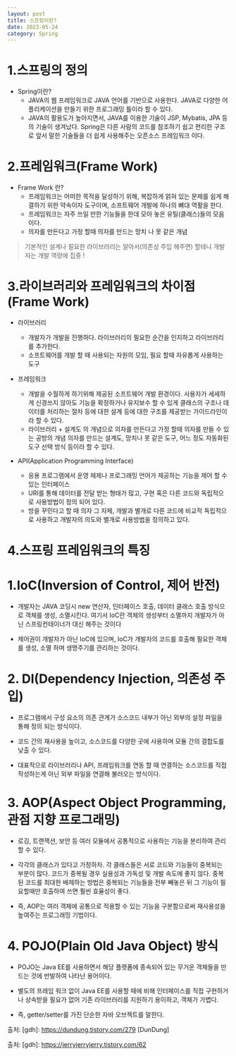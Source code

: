 ```yaml
---
layout: post
title: 스프링이란?
date: 2023-05-24
category: Spring
---
```


1.스프링의 정의
=============

* Spring이란?
  * JAVA의 웹 프레임워크로 JAVA 언어를 기반으로 사용한다.
    JAVA로 다양한 어플리케이션을 만들기 위한 프로그래밍 틀이라 할 수 있다.
  * JAVA의 활용도가 높아지면서, JAVA를 이용한 기술이 JSP, Mybatis, JPA 등의 기술이 생겨났다.
    Spring은 다른 사람의 코드를 참조하기 쉽고 편리한 구조로
    앞서 말한 기술들을 더 쉽게 사용해주는 오픈소스 프레임워크 이다.

2.프레임워크(Frame Work)
=============

* Frame Work 란?
  * 프레임워크는 어떠한 목적을 달성하기 위해, 복잡하게 얽혀 있는 문제를 쉽게 해결하기 위한
약속이자 도구이며, 소프트웨어 개발에 하나의 뼈대 역활을 한다.
  * 프레임워크는 자주 쓰일 만한 기능들을 한데 모아 놓은 유틸(클래스)들의 모음이다.
  * 의자를 만든다고 가정 할때 의자를 만드는 망치 나 못 같은 개념
> 기본적인 설계나 필요한 라이브러리는 알아서(의존성 주입 해주면) 할테니 개발자는 개발 역량에 집중 !

3.라이브러리와 프레임워크의 차이점(Frame Work)
=============

* 라이브러리
  * 개발자가 개발을 진행하다. 라이브러리의 필요한 순간을 인지하고 라이브러리를 추가한다.
  * 소프트웨어를 개발 할 때 사용되는 자원의 모임, 필요 할때 자유롭게 사용하는 도구
   
* 프레임워크
  * 개발을 수월하게 하기위해 제공된 소프트웨어 개발 환경이다.
  사용자가 세세하게 신경쓰지 않아도 기능을 확장하거나 유지보수 할 수 있게 클래스의 구조나 데이터를 처리하는 절차 등에 대한 설계 등에 대한 구조를 제공받는 가이드라인이라 할 수 있다.
  * 라이브러리 + 설계도 의 개념으로
의자를 만든다고 가정 할때 의자를 만들 수 있는 공방의 개념
의자를 만드는 설계도, 망치나 못 같은 도구, 어느 정도 자동화된 도구 선택 방식 등이라 할 수 있다.

* API(Application Programming Interface)
  * 응용 프로그램에서 운영 체제나 프로그래밍 언어가 제공하는 기능을 제어 할 수 있는 인터페이스
  * URI를 통해 데이터를 전달 받는 형태가 많고, 구현 혹은 다른 코드와 독립적으로 사용방법이 정의 되어 있다.
  * 방을 꾸민다고 할 때 의자 그 자체, 개발과 별개로 다른 코드에 비교적 독립적으로 사용하고
개발자의 의도와 별개로 사용방법을 정의하고 있다.

4.스프링 프레임워크의 특징
=============

# 1.IoC(Inversion of Control, 제어 반전)

* 개발자는 JAVA 코딩시 new 연산자, 인터페이스 호출, 데이터 클래스 호출 방식으로 객체를 생성, 소멸시킨다.
여기서 IoC란 객체의 생성부터 소멸까지 개발자가 아닌 스프링컨테이너가 대신 해주는 것이다

* 제어권이 개발자가 아닌 IoC에 있으며,
IoC가 개발자의 코드를 호출해 필요한 객체를 생성, 소멸 하며 생명주기를 관리하는 것이다.

# 2. DI(Dependency Injection, 의존성 주입)

* 프로그램에서 구성 요소의 의존 관계가 소스코드 내부가 아닌
외부의 설정 파일을 통해 정의 되는 방식이다.

* 코드 간의 재사용을 높이고, 소스코드를 다양한 곳에 사용하며 모듈 간의 결합도를 낮출 수 있다.

* 대표적으로 라이브러리나 API, 프레임워크를 연동 할 때 연결하는 소스코드를 직접 작성하는게 아닌
외부 파일을 연결해 불러오는 방식이다.

# 3. AOP(Aspect Object Programming, 관점 지향 프로그래밍)

* 로깅, 트랜잭션, 보안 등 여러 모듈에서 공통적으로 사용하는 기능을 분리하여 관리 할 수 있다.

* 각각의 클래스가 있다고 가정하자. 각 클래스들은 서로 코드와 기능들이 중복되는 부분이 많다. 코드가 중복될 경우 실용성과 가독성 및 개발 속도에 좋지 않다. 중복된 코드를 최대한 배제하는 방법은 중복되는 기능들을 전부 빼놓은 뒤 그 기능이 필요할때만 호출하여 쓰면 훨씬 효율성이 좋다.

* 즉, AOP는 여러 객체에 공통으로 적용할 수 있는 기능을 구분함으로써 재사용성을 높여주는 프로그래밍 기법이다.

# 4. POJO(Plain Old Java Object) 방식

* POJO는 Java EE를 사용하면서 해당 플랫폼에 종속되어 있는 무거운 객체들을 만드는 것에 반발하여 나타난 용어이다.

* 별도의 프레임 워크 없이 Java EE를 사용할 때에 비해 인터페이스를 직접 구현하거나 상속받을 필요가 없어 기존 라이브러리를 지원하기 용이하고, 객체가 가볍다.

* 즉, getter/setter를 가진 단순한 자바 오브젝트를 말한다.

출처: [gdh]: https://dundung.tistory.com/279 [DunDung]

출처: [gdh]: https://jerryjerryjerry.tistory.com/62
